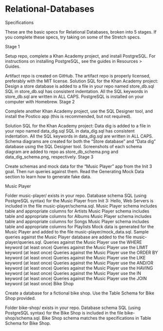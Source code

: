 # Relational-Databases

Specifications

These are the basic specs for Relational Databases, broken into 5 stages. If you complete these specs, try taking on some of the Stretch specs.

Stage 1

Setup repo, complete a Khan Academy project, and install PostgreSQL. For instructions on installing PostgreSQL, see the guides in Resources > Guides.

 Artifact repo is created on GitHub.
 The artifact repo is properly licensed, preferably with the MIT license.
 Solution SQL for the Khan Academy project: Design a store database is added to a file in your repo named store_db.sql
 SQL in store_db.sql has consistent indentation.
 All the SQL keywords in store_db.sql are written in ALL CAPS.
 PostgreSQL is installed on your computer with Homebrew.
Stage 2

Complete another Khan Academy project, use the SQL Designer tool, and install the Postico app (this is recommended, but not required).

 Solution SQL for the Khan Academy project: Data dig is added to a file in your repo named data_dig.sql
 SQL in data_dig.sql has consistent indentation.
 All the SQL keywords in data_dig.sql are written in ALL CAPS.
 Schema diagrams are created for both the “Store database” and “Data dig” database using the SQL Designer tool.
 Screenshots of each schema diagram are added to repo as store_db_schema.png and data_dig_schema.png, respectively.
Stage 3

Create schemas and mock data for the “Music Player” app from the Init 3 goal. Then run queries against them. Read the Generating Mock Data section to learn how to generate fake data.

Music Player

 Folder music-player/ exists in your repo.
 Database schema SQL (using PostgreSQL syntax) for the Music Player from Init 3: Hello, Web Servers is included in the file music-player/schema.sql.
 Music Player schema includes table and appropriate columns for Artists
 Music Player schema includes table and appropriate columns for Albums
 Music Player schema includes table and appropriate columns for Songs
 Music Player schema includes table and appropriate columns for Playlists
 Mock data is generated for the Music Player and added to the file music-player/mock_data.sql.
 Sample queries against the Music Player database are added to the file music-player/queries.sql.
 Queries against the Music Player use the WHERE keyword (at least once)
 Queries against the Music Player use the LIMIT keyword (at least once)
 Queries against the Music Player use the ORDER BY keyword (at least once)
 Queries against the Music Player use the LIKE keyword (at least once)
 Queries against the Music Player use the AND/OR keyword (at least once)
 Queries against the Music Player use the HAVING keyword (at least once)
 Queries against the Music Player use the IN keyword (at least once)
 Queries against the Music Player use the JOIN keyword (at least once)
Bike Shop

Create a database for a fictional bike shop. Use the Table Schema for Bike Shop provided.

 Folder bike-shop/ exists in your repo.
 Database schema SQL (using PostgreSQL syntax) for the Bike Shop is included in the file bike-shop/schema.sql.
 Bike Shop schema matches the specifications in Table Schema for Bike Shop.
